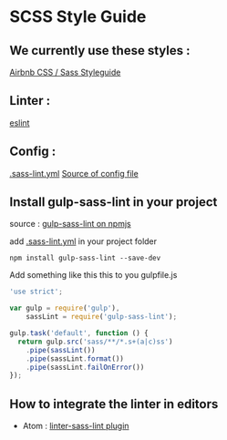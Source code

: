 # SCSS Style Guide

## We currently use these styles :
[Airbnb CSS / Sass Styleguide](https://github.com/airbnb/css)

## Linter :

[eslint](https://github.com/eslint/eslint)

## Config :
[.sass-lint.yml](.sass-lint.yml)
[Source of config file](https://github.com/airbnb/css/pull/34)

## Install gulp-sass-lint in your project
source : [gulp-sass-lint on npmjs](https://www.npmjs.com/package/gulp-sass-lint)

add [.sass-lint.yml](.sass-lint.yml) in your project folder

`npm install gulp-sass-lint --save-dev`

Add something like this this to you gulpfile.js
```js
'use strict';

var gulp = require('gulp'),
    sassLint = require('gulp-sass-lint');

gulp.task('default', function () {
  return gulp.src('sass/**/*.s+(a|c)ss')
    .pipe(sassLint())
    .pipe(sassLint.format())
    .pipe(sassLint.failOnError())
});
```

## How to integrate the linter in editors

* Atom : [linter-sass-lint plugin](https://atom.io/packages/linter-sass-lint)
